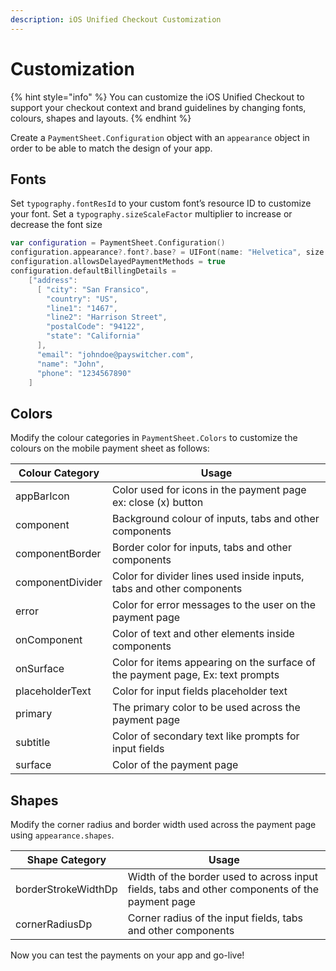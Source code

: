 ```yaml
---
description: iOS Unified Checkout Customization
---
```


# Customization

{% hint style="info" %}
You can customize the iOS Unified Checkout to support your checkout context and brand guidelines by changing fonts, colours, shapes and layouts.
{% endhint %}

Create a `PaymentSheet.Configuration` object with an `appearance` object in order to be able to match the design of your app.

## Fonts

Set `typography.fontResId` to your custom font’s resource ID to customize your font. Set a `typography.sizeScaleFactor` multiplier to increase or decrease the font size

```swift
var configuration = PaymentSheet.Configuration()
configuration.appearance?.font?.base? = UIFont(name: "Helvetica", size: UIFont.systemFontSize)!
configuration.allowsDelayedPaymentMethods = true
configuration.defaultBillingDetails =
    ["address":
      [ "city": "San Fransico",
        "country": "US",
        "line1": "1467",
        "line2": "Harrison Street",
        "postalCode": "94122",
        "state": "California"
      ],
      "email": "johndoe@payswitcher.com",
      "name": "John",
      "phone": "1234567890"
    ]
```

## Colors

Modify the colour categories in `PaymentSheet.Colors` to customize the colours on the mobile payment sheet as follows:

| Colour Category  | Usage                                                                          |
| ---------------- | ------------------------------------------------------------------------------ |
| appBarIcon       | Color used for icons in the payment page ex: close (x) button                  |
| component        | Background colour of inputs, tabs and other components                         |
| componentBorder  | Border color for inputs, tabs and other components                             |
| componentDivider | Color for divider lines used inside inputs, tabs and other components          |
| error            | Color for error messages to the user on the payment page                       |
| onComponent      | Color of text and other elements inside components                             |
| onSurface        | Color for items appearing on the surface of the payment page, Ex: text prompts |
| placeholderText  | Color for input fields placeholder text                                        |
| primary          | The primary color to be used across the payment page                           |
| subtitle         | Color of secondary text like prompts for input fields                          |
| surface          | Color of the payment page                                                      |

## Shapes

Modify the corner radius and border width used across the payment page using `appearance.shapes`.

| Shape Category      | Usage                                                                                          |
| ------------------- | ---------------------------------------------------------------------------------------------- |
| borderStrokeWidthDp | Width of the border used to across input fields, tabs and other components of the payment page |
| cornerRadiusDp      | Corner radius of the input fields, tabs and other components                                   |

Now you can test the payments on your app and go-live!
